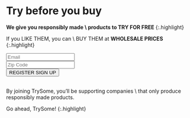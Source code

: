 # Try before you buy

__We give you responsibly made  \\
products to TRY FOR FREE__
{:.highlight}

If you LIKE THEM, you can \\
BUY THEM at __WHOLESALE PRICES__
{:.highlight}

<!-- Begin MailChimp Signup Form -->
<div id="mc_embed_signup" class="row no-padding">
  <form action="//gotrysome.us10.list-manage.com/subscribe/post?u=cb2f7389d977d4d8f30d06186&amp;id=a0b7c61d62" method="post" id="mc-embedded-subscribe-form" name="mc-embedded-subscribe-form" class="validate" target="_blank" novalidate>
    <div id="mc_embed_signup_scroll">
      <div class="mc-field-group col-sm-4 col-sm-offset-1 col-xs-7 no-side-padding">
        <input type="email" value="" name="EMAIL" class="required email" id="mce-EMAIL" placeholder="Email">
      </div>
      <div class="mc-field-group col-sm-3 col-xs-7 no-side-padding">
        <input type="text" value="" name="MMERGE3" class="required" id="mce-MMERGE3" placeholder="Zip Code">
      </div>
      <div class="mc-field-group col-xs-4 col-sm-4 text-left">
        <button type="submit" name="subscribe" id="mc-embedded-subscribe" class="button btn btn-primary btn-lg">
          <span class="visible-xs-* hidden-sm hidden-md hidden-lg">REGISTER</span>
          <span class="hidden-xs">SIGN UP</span>
        </button>
      </div>
      <div id="mce-responses" class="col-sm-9 col-sm-offset-1">
        <br>
        <div class="response alert alert-warning alert-dismissible fade in" id="mce-error-response" style="display:none"></div>
        <div class="response alert alert-success alert-dismissible fade in" id="mce-success-response" style="display:none"></div>
      </div>    <!-- real people should not fill this in and expect good things - do not remove this or risk form bot signups-->
      <div style="position: absolute; left: -5000px;"><input type="text" name="b_cb2f7389d977d4d8f30d06186_a0b7c61d62" tabindex="-1" value=""></div>
    </div>
  </form>
</div>

<script type='text/javascript' src='//s3.amazonaws.com/downloads.mailchimp.com/js/mc-validate.js'></script><script type='text/javascript'>(function($) {window.fnames = new Array(); window.ftypes = new Array();fnames[0]='EMAIL';ftypes[0]='email';fnames[1]='FNAME';ftypes[1]='text';fnames[2]='LNAME';ftypes[2]='text';fnames[3]='MMERGE3';ftypes[3]='zip';}(jQuery));var $mcj = jQuery.noConflict(true);</script>
<!--End mc_embed_signup-->

By joining TrySome, you’ll be supporting companies \\
that only produce responsibly made products.

Go ahead, TrySome!
{:.highlight}